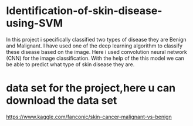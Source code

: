 # Identification-of-skin-disease-using-SVM
In this project i specifically classified two types of disease they are Benign and Malignant. I                                               have used one of the deep learning algorithm to classify these disease based on the image. Here i used convolution neural network (CNN) for the image classification. With the help of the this model we can be  able to predict what  type of skin disease they are.

# data set for the project,here u can download the data set  
https://www.kaggle.com/fanconic/skin-cancer-malignant-vs-benign
